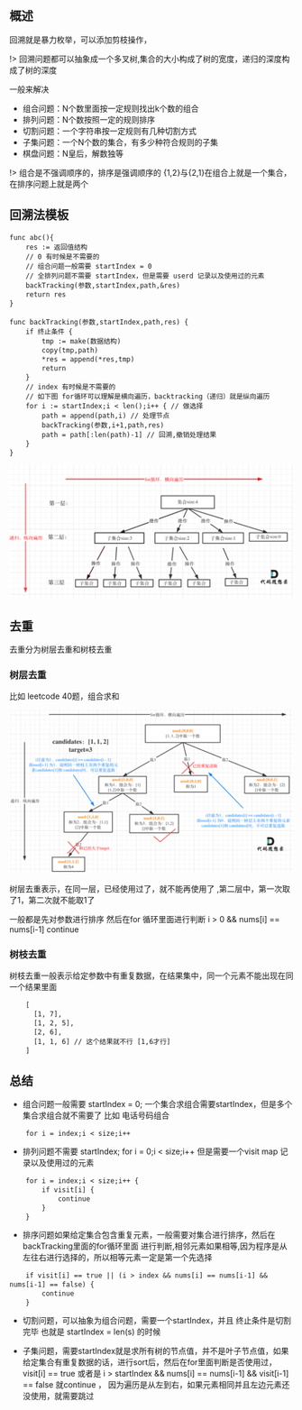 ## 概述

回溯就是暴力枚举，可以添加剪枝操作，

!> 回溯问题都可以抽象成一个多叉树,集合的大小构成了树的宽度，递归的深度构成了树的深度

一般来解决
- 组合问题：N个数里面按一定规则找出k个数的组合
- 排列问题：N个数按照一定的规则排序
- 切割问题：一个字符串按一定规则有几种切割方式
- 子集问题：一个N个数的集合，有多少种符合规则的子集
- 棋盘问题：N皇后，解数独等

!> 组合是不强调顺序的，排序是强调顺序的 {1,2}与{2,1}在组合上就是一个集合，在排序问题上就是两个

## 回溯法模板

```
func abc(){
    res := 返回值结构
    // 0 有时候是不需要的
    // 组合问题一般需要 startIndex = 0
    // 全排列问题不需要 startIndex，但是需要 userd 记录以及使用过的元素
    backTracking(参数,startIndex,path,&res)
    return res
}

func backTracking(参数,startIndex,path,res) {
    if 终止条件 {
        tmp := make(数据结构)
        copy(tmp,path)
        *res = append(*res,tmp)
        return 
    }
    // index 有时候是不需要的
    // 如下图 for循环可以理解是横向遍历，backtracking（递归）就是纵向遍历
    for i := startIndex;i < len();i++ { // 做选择
        path = append(path,i) // 处理节点
        backTracking(参数,i+1,path,res)
        path = path[:len(path)-1] // 回溯,撤销处理结果
    }
}
```

![pic](../images/640.png)

## 去重

去重分为树层去重和树枝去重

### 树层去重

比如 leetcode 40题，组合求和

![pic](../images/640%20(1).png)

树层去重表示，在同一层，已经使用过了，就不能再使用了 ,第二层中，第一次取了1，第二次就不能取1了

一般都是先对参数进行排序 然后在for 循环里面进行判断 i > 0 && nums[i] == nums[i-1] continue

### 树枝去重

树枝去重一般表示给定参数中有重复数据，在结果集中，同一个元素不能出现在同一个结果里面
```
    [
      [1, 7],
      [1, 2, 5],
      [2, 6],
      [1, 1, 6] // 这个结果就不行 [1,6才行]
    ]
``` 

## 总结

- 组合问题一般需要 startIndex = 0; 一个集合求组合需要startIndex，但是多个集合求组合就不需要了 比如 电话号码组合
``` 
    for i = index;i < size;i++ 
```
- 排列问题不需要 startIndex; for i = 0;i < size;i++ 但是需要一个visit map 记录以及使用过的元素 
``` 
    for i = index;i < size;i++ {
        if visit[i] {
            continue
        }
    }
```
- 排序问题如果给定集合包含重复元素，一般需要对集合进行排序，然后在 backTracking里面的for循环里面 
进行判断,相邻元素如果相等,因为程序是从左往右进行选择的，所以相等元素一定是第一个先选择
```
    if visit[i] == true || (i > index && nums[i] == nums[i-1] && nums[i-1] == false) {
        continue
    }
```

- 切割问题，可以抽象为组合问题，需要一个startIndex，并且 终止条件是切割完毕 也就是 startIndex = len(s) 的时候

- 子集问题，需要startIndex就是求所有树的节点值，并不是叶子节点值，如果给定集合有重复数据的话，进行sort后，然后在for里面判断是否使用过，
visit[i] == true  或者是 i > startIndex && nums[i] == nums[i-1] && visit[i-1] == false 就continue ，
因为遍历是从左到右，如果元素相同并且左边元素还没使用，就需要跳过



